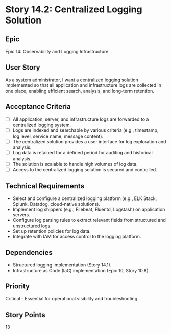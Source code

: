 # Story 14.2: Centralized Logging Solution

## Epic
Epic 14: Observability and Logging Infrastructure

## User Story
As a system administrator, I want a centralized logging solution implemented so that all application and infrastructure logs are collected in one place, enabling efficient search, analysis, and long-term retention.

## Acceptance Criteria
- [ ] All application, server, and infrastructure logs are forwarded to a centralized logging system.
- [ ] Logs are indexed and searchable by various criteria (e.g., timestamp, log level, service name, message content).
- [ ] The centralized solution provides a user interface for log exploration and analysis.
- [ ] Log data is retained for a defined period for auditing and historical analysis.
- [ ] The solution is scalable to handle high volumes of log data.
- [ ] Access to the centralized logging solution is secured and controlled.

## Technical Requirements
- Select and configure a centralized logging platform (e.g., ELK Stack, Splunk, Datadog, cloud-native solutions).
- Implement log shippers (e.g., Filebeat, Fluentd, Logstash) on application servers.
- Configure log parsing rules to extract relevant fields from structured and unstructured logs.
- Set up retention policies for log data.
- Integrate with IAM for access control to the logging platform.

## Dependencies
- Structured logging implementation (Story 14.1).
- Infrastructure as Code (IaC) implementation (Epic 10, Story 10.8).

## Priority
Critical - Essential for operational visibility and troubleshooting.

## Story Points
13
